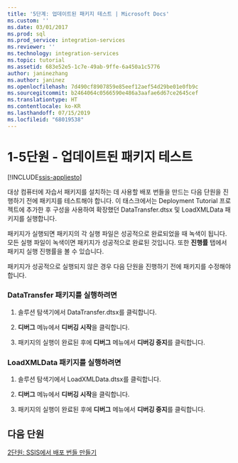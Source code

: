 ```yaml
---
title: '5단계: 업데이트된 패키지 테스트 | Microsoft Docs'
ms.custom: ''
ms.date: 03/01/2017
ms.prod: sql
ms.prod_service: integration-services
ms.reviewer: ''
ms.technology: integration-services
ms.topic: tutorial
ms.assetid: 683e52e5-1c7e-49ab-9ffe-6a450a1c5776
author: janinezhang
ms.author: janinez
ms.openlocfilehash: 7d490cf8907859e85eef12aef54d29be01e0fb9c
ms.sourcegitcommit: b2464064c0566590e486a3aafae6d67ce2645cef
ms.translationtype: HT
ms.contentlocale: ko-KR
ms.lasthandoff: 07/15/2019
ms.locfileid: "68019538"
---
```

# <a name="lesson-1-5---testing-the-updated-packages"></a>1-5단원 - 업데이트된 패키지 테스트

[!INCLUDE[ssis-appliesto](../includes/ssis-appliesto-ssvrpluslinux-asdb-asdw-xxx.md)]


대상 컴퓨터에 자습서 패키지를 설치하는 데 사용할 배포 번들을 만드는 다음 단원을 진행하기 전에 패키지를 테스트해야 합니다. 이 태스크에서는 Deployment Tutorial 프로젝트에 추가한 후 구성을 사용하여 확장했던 DataTransfer.dtsx 및 LoadXMLData 패키지를 실행합니다.  
  
패키지가 실행되면 패키지의 각 실행 파일은 성공적으로 완료되었을 때 녹색이 됩니다. 모든 실행 파일이 녹색이면 패키지가 성공적으로 완료된 것입니다. 또한 **진행률** 탭에서 패키지 실행 진행률을 볼 수 있습니다.  
  
패키지가 성공적으로 실행되지 않은 경우 다음 단원을 진행하기 전에 패키지를 수정해야 합니다.  
  
### <a name="to-run-the-datatransfer-package"></a>DataTransfer 패키지를 실행하려면  
  
1.  솔루션 탐색기에서 DataTransfer.dtsx를 클릭합니다.  
  
2.  **디버그** 메뉴에서 **디버깅 시작**을 클릭합니다.  
  
3.  패키지의 실행이 완료된 후에 **디버그** 메뉴에서 **디버깅 중지**를 클릭합니다.  
  
### <a name="to-run-the-loadxmldata-package"></a>LoadXMLData 패키지를 실행하려면  
  
1.  솔루션 탐색기에서 LoadXMLData.dtsx를 클릭합니다.  
  
2.  **디버그** 메뉴에서 **디버깅 시작**을 클릭합니다.  
  
3.  패키지의 실행이 완료된 후에 **디버그** 메뉴에서 **디버깅 중지**를 클릭합니다.  
  
## <a name="next-lesson"></a>다음 단원  
[2단원: SSIS에서 배포 번들 만들기](../integration-services/lesson-2-create-the-deployment-bundle-in-ssis.md)  
  
  
  
